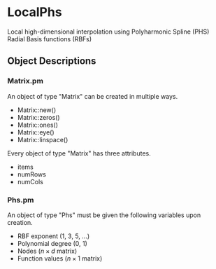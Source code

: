 # LocalPhs
Local high-dimensional interpolation using Polyharmonic Spline (PHS) Radial Basis functions (RBFs)
## Object Descriptions
### Matrix.pm
An object of type "Matrix" can be created in multiple ways.
* Matrix::new()
* Matrix::zeros()
* Matrix::ones()
* Matrix::eye()
* Matrix::linspace()

Every object of type "Matrix" has three attributes.
* items
* numRows
* numCols
### Phs.pm
An object of type "Phs" must be given the following variables upon creation.
* RBF exponent (1, 3, 5, ...)
* Polynomial degree (0, 1)
* Nodes ($n \times d$ matrix)
* Function values ($n \times 1$ matrix)
